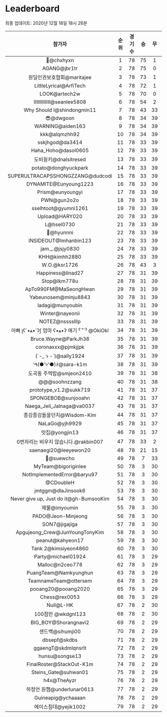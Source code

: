 # Leaderboard
최종 업데이트: 2020년 12월 18일 18시 26분




| 참가자 | 순위 | 경기수 | 승 | 무 | 패 | 승점 |
|:---:|:---:|:---:|:---:|:---:|:---:|:---:|
| 👑@chxhyxn | 1 | 78 | 75 | 1 | 2 | 226 |
| AGANG@jbr1tr | 2 | 78 | 75 | 0 | 3 | 225 |
| 원딜인권보호협회@maritajee | 3 | 78 | 73 | 1 | 4 | 220 |
| LittleLyrical@ArfiTech | 4 | 78 | 72 | 1 | 5 | 217 |
| LOOK@artech2w | 5 | 78 | 70 | 0 | 8 | 210 |
| lIIIlllIlIlIl@seanlee5808 | 6 | 78 | 54 | 2 | 22 | 164 |
| Why Should I@shindongmin11 | 7 | 78 | 43 | 33 | 2 | 162 |
| 😎@dwgoon | 8 | 78 | 34 | 39 | 5 | 141 |
| WARNING@aiden163 | 9 | 78 | 34 | 39 | 5 | 141 |
| kkk@alqmzhh92 | 10 | 78 | 34 | 39 | 5 | 141 |
| sskjhgod@da3414 | 11 | 78 | 33 | 39 | 6 | 138 |
| Haha_Hoho@dasol0605 | 12 | 78 | 33 | 39 | 6 | 138 |
| 도비윙키@dnalsitresed | 13 | 78 | 33 | 39 | 6 | 138 |
| potato@donghyuckpark | 14 | 78 | 33 | 39 | 6 | 138 |
| SUPERULTRACAPSSHONGZZANG@dudcodi | 15 | 78 | 33 | 39 | 6 | 138 |
| DYNAMITE@Eunyoung1223 | 16 | 78 | 33 | 39 | 6 | 138 |
| Prism@eunyoungyi | 17 | 78 | 33 | 39 | 6 | 138 |
| PWN@gun2o2o | 18 | 78 | 33 | 39 | 6 | 138 |
| sselhtoot@gyumni1261 | 19 | 78 | 33 | 39 | 6 | 138 |
| Upload@HARY020 | 20 | 78 | 33 | 39 | 6 | 138 |
| L@hsel0730 | 21 | 78 | 33 | 39 | 6 | 138 |
| 🐻@hyunnni | 22 | 78 | 33 | 39 | 6 | 138 |
| INSIDEOUT@Imhanbin123 | 23 | 78 | 33 | 39 | 6 | 138 |
| jam._.@jsjy0830 | 24 | 78 | 33 | 39 | 6 | 138 |
| KHH@kimhh2880 | 25 | 78 | 33 | 39 | 6 | 138 |
| W.O.@ksr1726 | 26 | 78 | 43 | 3 | 32 | 132 |
| Happiness@linad27 | 27 | 78 | 31 | 39 | 8 | 132 |
| Stop@lkm778u | 28 | 78 | 31 | 39 | 8 | 132 |
| ApTo990FM@MaSeongHwan | 29 | 78 | 31 | 39 | 8 | 132 |
| Yabeunosem@minju8843 | 30 | 78 | 31 | 39 | 8 | 132 |
| ladagi@munyoubin | 31 | 78 | 31 | 39 | 8 | 132 |
| Winter@nayeonii | 32 | 78 | 31 | 39 | 8 | 132 |
| NOTEZ@nsssslllp | 33 | 78 | 31 | 39 | 8 | 132 |
|  아빠  ʅʕ´•ﻌ•`ʔʃ  엄마 ʕ•ﻌ•ʔ 애기 ˁ˙˟˙ˀ @OkiOkl | 34 | 78 | 31 | 39 | 8 | 132 |
| Bruce.Wayne@ParkJh38 | 35 | 78 | 31 | 39 | 8 | 132 |
| coronaxxx@pjmkjjpk | 36 | 78 | 31 | 39 | 8 | 132 |
| (´-_ゝ-`)@sally1924 | 37 | 78 | 31 | 39 | 8 | 132 |
| ◝٩(●'▿'●)۶@sara-k1m | 38 | 78 | 31 | 39 | 8 | 132 |
| 도곡동 주먹밥@smjeon2410 | 39 | 78 | 31 | 38 | 9 | 131 |
| @@@soohnzzang | 40 | 78 | 31 | 38 | 9 | 131 |
| prototype_v1.2@sukk719 | 41 | 78 | 31 | 37 | 10 | 130 |
| SPONGEBOB@sunjooahn | 42 | 78 | 31 | 37 | 10 | 130 |
| Naega_Jeil_Jalnaga@va0037 | 43 | 78 | 31 | 37 | 10 | 130 |
| 종강종강돌을던지@Wisdom-Kim | 44 | 78 | 31 | 37 | 10 | 130 |
| NaLaGo@yjh9929 | 45 | 78 | 31 | 37 | 10 | 130 |
| 맛집@yongjin13 | 46 | 78 | 31 | 37 | 10 | 130 |
| 0번자리는 비우지 않습니다.@rakbin007 | 47 | 78 | 33 | 2 | 43 | 101 |
| saenaegi20@leeyewon20 | 48 | 78 | 21 | 15 | 42 | 78 |
| 👏@suewcho | 49 | 78 | 7 | 33 | 38 | 54 |
| MyTeam@bigoriginlee | 50 | 78 | 3 | 30 | 45 | 39 |
| NotImplementedError@baryu97 | 51 | 78 | 3 | 30 | 45 | 39 |
| @CDoubleH | 52 | 78 | 3 | 30 | 45 | 39 |
| jmtggm@dlaJinsook6 | 53 | 78 | 3 | 30 | 45 | 39 |
| Never give up, Just do it@gh-BumsooKim | 54 | 78 | 3 | 30 | 45 | 39 |
| 제물@imyoumin | 55 | 78 | 3 | 30 | 45 | 39 |
| PADO@Jeon-Minjeong | 56 | 78 | 3 | 30 | 45 | 39 |
| SON7@jigajiga | 57 | 78 | 3 | 30 | 45 | 39 |
| Apgujeong_Crew@JunYoungTonyKim | 58 | 78 | 3 | 30 | 45 | 39 |
| peanut@kahyeon17 | 59 | 78 | 3 | 30 | 45 | 39 |
| Tank 2@kimsiyeon4860 | 60 | 78 | 3 | 30 | 45 | 39 |
| Party@michael01924 | 61 | 78 | 3 | 29 | 46 | 38 |
| Malloc@n2ceo778 | 62 | 78 | 3 | 29 | 46 | 38 |
| PuangTeam@Namkyunghun | 63 | 78 | 3 | 29 | 46 | 38 |
| TeamnameTeam@ottersem | 64 | 78 | 3 | 29 | 46 | 38 |
| pooang20@pooang2020 | 65 | 78 | 3 | 29 | 46 | 38 |
| Chess@rex0053 | 66 | 78 | 3 | 29 | 46 | 38 |
| Null@L-HK | 67 | 78 | 2 | 30 | 46 | 36 |
| 100점만 @wkdgnl123 | 68 | 78 | 2 | 30 | 46 | 36 |
| BIG_BOY@Shorangnavi2 | 69 | 78 | 2 | 29 | 47 | 35 |
| 샌드백@sihumji00 | 70 | 78 | 2 | 29 | 47 | 35 |
| dbsepf@skdbs | 71 | 78 | 2 | 29 | 47 | 35 |
| ggaengT@skdmlqnsrlt | 72 | 78 | 2 | 29 | 47 | 35 |
| hunsu@songse13 | 73 | 78 | 2 | 29 | 47 | 35 |
| FinalRoster@StackOut-K1m | 74 | 78 | 2 | 29 | 47 | 35 |
| Steins_Gate@suhwan01 | 75 | 78 | 2 | 29 | 47 | 35 |
| h4x@TheAyzr | 76 | 78 | 2 | 29 | 47 | 35 |
| 하정언 원챔@underlunar0613 | 77 | 78 | 2 | 29 | 47 | 35 |
| Guineapig@ychaaaan | 78 | 78 | 2 | 29 | 47 | 35 |
| 에이스침대@yejik1002 | 79 | 78 | 2 | 29 | 47 | 35 |